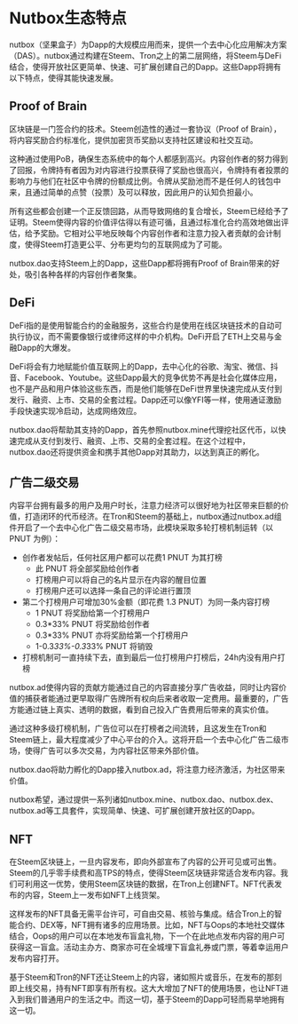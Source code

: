 # Nutbox生态特点

nutbox（坚果盒子）为Dapp的大规模应用而来，提供一个去中心化应用解决方案（DAS）。nutbox通过构建在Steem、Tron之上的第二层网络，将Steem与DeFi结合，使得开放社区更简单、快速、可扩展创建自己的Dapp。这些Dapp将拥有以下特点，使得其能快速发展。

## Proof of Brain

区块链是一门签合约的技术。Steem创造性的通过一套协议（Proof of Brain），将内容奖励合约标准化，提供加密货币奖励以支持社区建设和社交互动。

这种通过使用PoB，确保生态系统中的每个人都感到高兴。内容创作者的努力得到了回报，令牌持有者因为对内容进行投票获得了奖励也很高兴，令牌持有者投票的影响力与他们在社区中令牌的份额成比例。令牌从奖励池而不是任何人的钱包中来，且通过简单的点赞（投票）及可以释放，因此用户的认知负担最小。

所有这些都会创建一个正反馈回路，从而导致网络的复合增长，Steem已经给予了证明。Steem使得内容的价值评估得以有迹可循，且通过标准化合约高效地做出评估，给予奖励。它相对公平地反映每个内容创作者和注意力投入者贡献的会计制度，使得Steem打造更公平、分布更均匀的互联网成为了可能。

nutbox.dao支持Steem上的Dapp，这些Dapp都将拥有Proof of Brain带来的好处，吸引各种各样的内容创作者聚集。

## DeFi

DeFi指的是使用智能合约的金融服务，这些合约是使用在线区块链技术的自动可执行协议，而不需要像银行或律师这样的中介机构。DeFi开启了ETH上交易与金融Dapp的大爆发。

DeFi将会有力地赋能价值互联网上的Dapp，去中心化的谷歌、淘宝、微信、抖音、Facebook、Youtube。这些Dapp最大的竞争优势不再是社会化媒体应用，也不是产品和用户体验这些东西，而是他们能够在DeFi世界里快速完成从支付到发行、融资、上市、交易的全套过程。Dapp还可以像YFI等一样，使用通证激励手段快速实现冷启动，达成网络效应。

nutbox.dao将帮助其支持的Dapp，首先参照nutbox.mine代理挖社区代币，以快速完成从支付到发行、融资、上市、交易的全套过程。在这个过程中，nutbox.dao还将提供资金和携手其他Dapp对其助力，以达到真正的孵化。

## 广告二级交易

内容平台拥有最多的用户及用户时长，注意力经济可以很好地为社区带来巨额的价值，打造闭环的代币经济。在Tron和Steem的基础上，nutbox通过nutbox.ad组件开启了一个去中心化广告二级交易市场，此模块采取多轮打榜机制运转（以 PNUT 为例）：

* 创作者发帖后，任何社区用户都可以花费1 PNUT 为其打榜
    * 此 PNUT 将全部奖励给创作者
    * 打榜用户可以将自己的名片显示在内容的醒目位置
    * 打榜用户还可以选择一条自己的评论进行置顶
* 第二个打榜用户可增加30%金额（即花费 1.3 PNUT）为同一条内容打榜
    * 1 PNUT 将奖励给第一个打榜用户
    * 0.3*33% PNUT 将奖励给创作者
    * 0.3*33% PNUT 亦将奖励给第一个打榜用户
    * 1-0.3*33%-0.3*33% PNUT 将销毁
* 打榜机制可一直持续下去，直到最后一位打榜用户打榜后，24h内没有用户打榜

nutbox.ad使得内容的贡献方能通过自己的内容直接分享广告收益，同时让内容价值的捕获者能通过更早取得广告牌所有权向后来者收取一定费用。最重要的，广告方能通过链上真实、透明的数据，看到自己投入广告费用后带来的真实价值。

通过这种多级打榜机制，广告位可以在打榜者之间流转，且这发生在Tron和Steem链上，最大程度减少了中心平台的介入。这将开启一个去中心化广告二级市场，使得广告可以多次交易，为内容社区带来外部价值。

nutbox.dao将助力孵化的Dapp接入nutbox.ad，将注意力经济激活，为社区带来价值。

nutbox希望，通过提供一系列诸如nutbox.mine、nutbox.dao、nutbox.dex、nutbox.ad等工具套件，实现简单、快速、可扩展创建开放社区的Dapp。

## NFT

在Steem区块链上，一旦内容发布，即向外部宣布了内容的公开可见或可出售。Steem的几乎零手续费和高TPS的特点，使得Steem区块链非常适合发布内容。我们可利用这一优势，使用Steem区块链的数据，在Tron上创建NFT。NFT代表发布的内容，Steem上一发布如NFT上线货架。

这样发布的NFT具备无需平台许可，可自由交易、核验与集成。结合Tron上的智能合约、DEX等，NFT拥有诸多的应用场景。比如，NFT与Oops的本地社交媒体结合，Oops的用户可以在本地发布盲盒礼物，下一个在此地点发布内容的用户可获得这一盲盒。活动主办方、商家亦可在全城埋下盲盒礼券或门票，等着幸运用户发布内容打开。

基于Steem和Tron的NFT还让Steem上的内容，诸如照片或音乐，在发布的那刻即上线交易，持有NFT即享有所有权。这大大增加了NFT的使用场景，也让NFT进入到我们普通用户的生活之中。而这一切，基于Steem的Dapp可轻而易举地拥有这一切。
